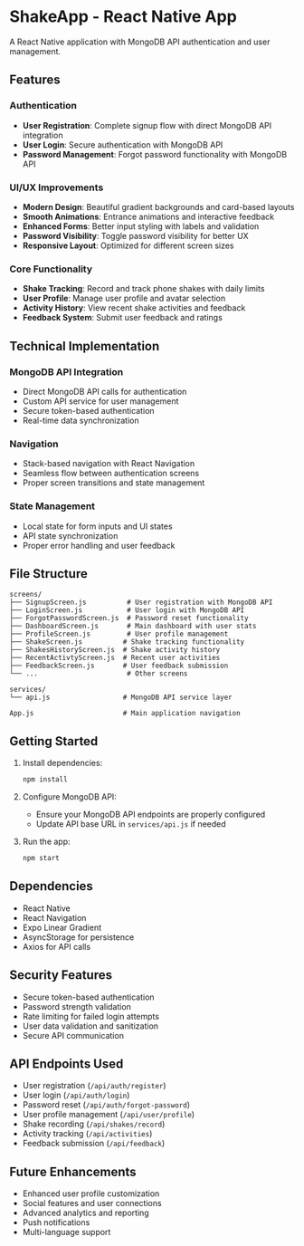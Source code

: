 # ShakeApp - React Native App

A React Native application with MongoDB API authentication and user management.

## Features

### Authentication
- **User Registration**: Complete signup flow with direct MongoDB API integration
- **User Login**: Secure authentication with MongoDB API
- **Password Management**: Forgot password functionality with MongoDB API

### UI/UX Improvements
- **Modern Design**: Beautiful gradient backgrounds and card-based layouts
- **Smooth Animations**: Entrance animations and interactive feedback
- **Enhanced Forms**: Better input styling with labels and validation
- **Password Visibility**: Toggle password visibility for better UX
- **Responsive Layout**: Optimized for different screen sizes

### Core Functionality
- **Shake Tracking**: Record and track phone shakes with daily limits
- **User Profile**: Manage user profile and avatar selection
- **Activity History**: View recent shake activities and feedback
- **Feedback System**: Submit user feedback and ratings

## Technical Implementation

### MongoDB API Integration
- Direct MongoDB API calls for authentication
- Custom API service for user management
- Secure token-based authentication
- Real-time data synchronization

### Navigation
- Stack-based navigation with React Navigation
- Seamless flow between authentication screens
- Proper screen transitions and state management

### State Management
- Local state for form inputs and UI states
- API state synchronization
- Proper error handling and user feedback

## File Structure

```
screens/
├── SignupScreen.js          # User registration with MongoDB API
├── LoginScreen.js           # User login with MongoDB API
├── ForgotPasswordScreen.js  # Password reset functionality
├── DashboardScreen.js       # Main dashboard with user stats
├── ProfileScreen.js         # User profile management
├── ShakeScreen.js          # Shake tracking functionality
├── ShakesHistoryScreen.js  # Shake activity history
├── RecentActivtyScreen.js  # Recent user activities
├── FeedbackScreen.js       # User feedback submission
└── ...                      # Other screens

services/
└── api.js                  # MongoDB API service layer

App.js                      # Main application navigation
```

## Getting Started

1. Install dependencies:
   ```bash
   npm install
   ```

2. Configure MongoDB API:
   - Ensure your MongoDB API endpoints are properly configured
   - Update API base URL in `services/api.js` if needed

3. Run the app:
   ```bash
   npm start
   ```

## Dependencies

- React Native
- React Navigation
- Expo Linear Gradient
- AsyncStorage for persistence
- Axios for API calls

## Security Features

- Secure token-based authentication
- Password strength validation
- Rate limiting for failed login attempts
- User data validation and sanitization
- Secure API communication

## API Endpoints Used

- User registration (`/api/auth/register`)
- User login (`/api/auth/login`)
- Password reset (`/api/auth/forgot-password`)
- User profile management (`/api/user/profile`)
- Shake recording (`/api/shakes/record`)
- Activity tracking (`/api/activities`)
- Feedback submission (`/api/feedback`)

## Future Enhancements

- Enhanced user profile customization
- Social features and user connections
- Advanced analytics and reporting
- Push notifications
- Multi-language support
